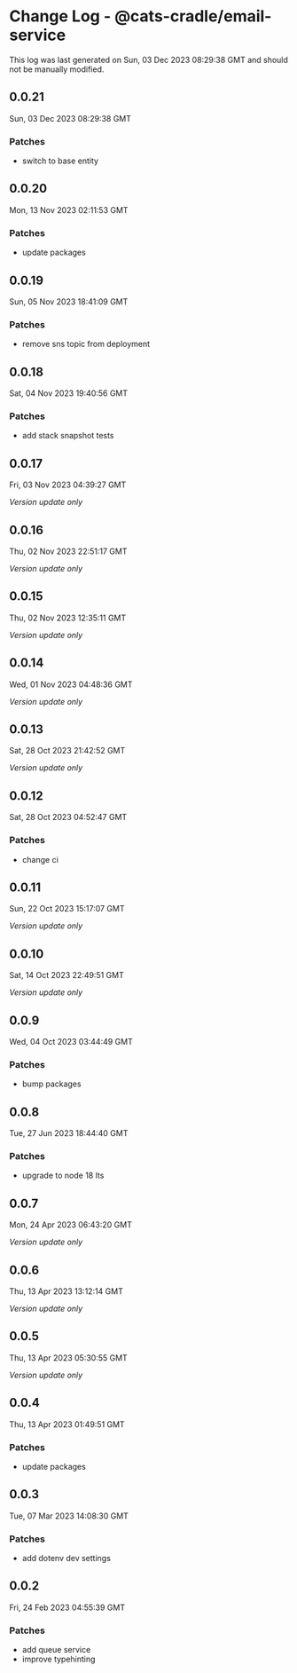# Change Log - @cats-cradle/email-service

This log was last generated on Sun, 03 Dec 2023 08:29:38 GMT and should not be manually modified.

## 0.0.21
Sun, 03 Dec 2023 08:29:38 GMT

### Patches

- switch to base entity

## 0.0.20
Mon, 13 Nov 2023 02:11:53 GMT

### Patches

- update packages

## 0.0.19
Sun, 05 Nov 2023 18:41:09 GMT

### Patches

- remove sns topic from deployment

## 0.0.18
Sat, 04 Nov 2023 19:40:56 GMT

### Patches

- add stack snapshot tests

## 0.0.17
Fri, 03 Nov 2023 04:39:27 GMT

_Version update only_

## 0.0.16
Thu, 02 Nov 2023 22:51:17 GMT

_Version update only_

## 0.0.15
Thu, 02 Nov 2023 12:35:11 GMT

_Version update only_

## 0.0.14
Wed, 01 Nov 2023 04:48:36 GMT

_Version update only_

## 0.0.13
Sat, 28 Oct 2023 21:42:52 GMT

_Version update only_

## 0.0.12
Sat, 28 Oct 2023 04:52:47 GMT

### Patches

- change ci

## 0.0.11
Sun, 22 Oct 2023 15:17:07 GMT

_Version update only_

## 0.0.10
Sat, 14 Oct 2023 22:49:51 GMT

_Version update only_

## 0.0.9
Wed, 04 Oct 2023 03:44:49 GMT

### Patches

- bump packages

## 0.0.8
Tue, 27 Jun 2023 18:44:40 GMT

### Patches

- upgrade to node 18 lts

## 0.0.7
Mon, 24 Apr 2023 06:43:20 GMT

_Version update only_

## 0.0.6
Thu, 13 Apr 2023 13:12:14 GMT

_Version update only_

## 0.0.5
Thu, 13 Apr 2023 05:30:55 GMT

_Version update only_

## 0.0.4
Thu, 13 Apr 2023 01:49:51 GMT

### Patches

- update packages

## 0.0.3
Tue, 07 Mar 2023 14:08:30 GMT

### Patches

- add dotenv dev settings

## 0.0.2
Fri, 24 Feb 2023 04:55:39 GMT

### Patches

- add queue service
- improve typehinting

